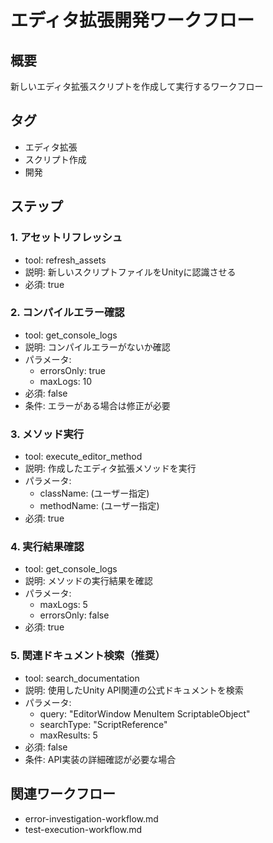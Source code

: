 # エディタ拡張開発ワークフロー

## 概要
新しいエディタ拡張スクリプトを作成して実行するワークフロー

## タグ
- エディタ拡張
- スクリプト作成
- 開発

## ステップ

### 1. アセットリフレッシュ
- tool: refresh_assets
- 説明: 新しいスクリプトファイルをUnityに認識させる
- 必須: true

### 2. コンパイルエラー確認
- tool: get_console_logs
- 説明: コンパイルエラーがないか確認
- パラメータ:
  - errorsOnly: true
  - maxLogs: 10
- 必須: false
- 条件: エラーがある場合は修正が必要

### 3. メソッド実行
- tool: execute_editor_method
- 説明: 作成したエディタ拡張メソッドを実行
- パラメータ:
  - className: (ユーザー指定)
  - methodName: (ユーザー指定)
- 必須: true

### 4. 実行結果確認
- tool: get_console_logs
- 説明: メソッドの実行結果を確認
- パラメータ:
  - maxLogs: 5
  - errorsOnly: false
- 必須: true

### 5. 関連ドキュメント検索（推奨）
- tool: search_documentation
- 説明: 使用したUnity API関連の公式ドキュメントを検索
- パラメータ:
  - query: "EditorWindow MenuItem ScriptableObject"
  - searchType: "ScriptReference"
  - maxResults: 5
- 必須: false
- 条件: API実装の詳細確認が必要な場合

## 関連ワークフロー
- error-investigation-workflow.md
- test-execution-workflow.md